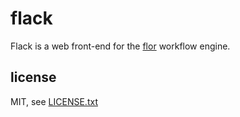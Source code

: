
# flack

Flack is a web front-end for the [flor](https://github.com/floraison/flor) workflow engine.

## license

MIT, see [LICENSE.txt](LICENSE.txt)

